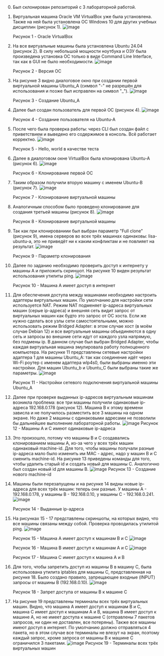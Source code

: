0. Был склонирован репозиторий с 3 лабораторной работой.
1. Виртуальная машина Oracle VM VirtualBox уже была установлена. Также на ней была установлена ОС Windows 10 для других учебных дисциплин (рисунок 1).
   ![image](https://github.com/Klochkova24/lab-3/assets/91188482/b0916ca4-b558-45f9-b76b-c85f3256b3c8)

   Рисунок 1 - Oracle VirtualBox
2. На все виртуальные машины была установлена Ubuntu 24.04 (рисунок 2). В силу небольшой мощности ноутбука и ОЗУ была произведена установка ОС только в виде Command Line Interface, так как в GUI не было необходимости.
   ![image](https://github.com/Klochkova24/lab-3/assets/91188482/f3da9d93-3b72-4aeb-b96e-c3d1e54148d1)

   Рисунок 2 - Версия ОС
3. На рисунке 3 видно диалоговое окно при создании первой виртуальной машины Ubuntu_A (символ "-" не разрешён для использования и позже был исправлен на символ "_").
   ![image](https://github.com/Klochkova24/lab-3/assets/91188482/0c4518cc-d173-4197-878e-56fda86da067)

   Рисунок 3 - Создание Ubuntu_A   
4. Далее был создан пользователь для первой ОС (рисунок 4).
   ![image](https://github.com/Klochkova24/lab-3/assets/91188482/6b0c2f5c-cdd5-4e7f-bbcc-a84d75524f6c)

   Рисунок 4 - Создание пользователя на Ubuntu-A
5. После чего была проверка работы: через CLI был создан файл с приветствием и выведено его содержимое в консоль. Всё работает корректно.
   ![image](https://github.com/Klochkova24/lab-3/assets/91188482/3f547959-45b7-4f87-8de7-773656855687)

   Рисунок 5 - Hello, world в качестве теста
6. Далее в диалоговом окне VirtualBox была клонирована Ubuntu-A (рисунок 6).
    ![image](https://github.com/Klochkova24/lab-3/assets/91188482/034ad220-fc38-4f7b-8309-3c778a1dd65c)

   Рисунок 6 - Клонирование первой ОС
7. Таким образом получили вторую машину с именем Ubuntu-B (рисунок 7).
   ![image](https://github.com/Klochkova24/lab-3/assets/91188482/d22c0566-1c6a-4b78-ac86-398fe025cc4f)
   
   Рисунок 7 - Клонирование виртуальной машины
8. Аналогичным способом было проведено клонирование для создания третьей машины (рисунок 8).
   ![image](https://github.com/Klochkova24/lab-3/assets/91188482/2e68ae82-d6de-4d62-8db7-ede697963942)
   
   Рисунок 8 - Клонирование виртуальной машины
9. Так как при клонированиии был выбран параметр "Full clone" (рисунок 9), имена серверов во всех трёх машинах одинаковы: lisa-ubuntu-a, это не приведёт ни к каким конфликтам и не повлияет на результат.
   ![image](https://github.com/Klochkova24/lab-3/assets/91188482/db580fb0-e495-4a8d-9ab7-73f85460c7db)
   
   Рисунок 9 - Параметр клонирования
10. Далее по заданию необходимо проверить доступ к интернету у машины А и приложить скриншот. На рисунке 10 виден результат использования утилиты ping.
    ![image](https://github.com/Klochkova24/lab-3/assets/91188482/4d3db250-e184-4451-a428-791c4becdd11)
    
    Рисунок 10 - Машина А имеет доступ в интернет
11. Для обеспечения доступа между машинами необходимо настроить адаптеры виртуальных машин. По умолчанию для настройки сети используется NAT. Режим NAT подменяет ip-адреса виртуальных машин (серые ip-адреса) и внешняя сеть видит запрос от виртуальных машин как будто это запрос от ОС хоста. Если же нужно сделать все узлы сети самостоятельными, можно использовать режим Bridged Adapter: в этом случае хост (в моём случае Debian 12) и все виртуальные машины объединяются в одну сеть и запросы во внешние сети идут от каждого узла напрямую, без подмены ip. В данном случае был выбран Bridged Adapter, чтобы каждая виртуальная машина эмулировала работу полноценного компьютера. На рисунке 11 представлены сетевые настройки адаптера 1 для машины Ubuntu_A: так как соединение идёт через Wi-Fi роутер с именем адаптера wlp4s0, были выбраны именно эти настройки. Для машин Ubuntu_b и Ubuntu_С были выбраны такие же параметры.
    ![image](https://github.com/Klochkova24/lab-3/assets/91188482/b74afe88-f125-4e44-bc4d-396b240b39e3)

    Рисунок 11 - Настройки сетевого подключения виртуальной машины Ubuntu_A
12. Далее при проверке выданных ip-адресов виртуальным машинам возникла проблема: все три машины получили одинаковые ip-адреса 192.168.0.178 (рисунок 12). Машина В к этому времени зависла и не получилось разместить все 3 машины на одном экране. Но даже 2 машины с одинаковыми адресами не позволили бы дальнейшее выполнение лабораторной работы.
    ![image](https://github.com/Klochkova24/lab-3/assets/91188482/d4c4b7f8-cb89-4b40-b0c2-5ed1796f38c0)
    Рисунок 12 - Машины А и С имеют одинаковые ip-адреса
13. Это произошло, потому что машины B и C создавались клонированием машины А, из-за чего у всех трёх машин одинаковый machine-id. Для того, чтобы машины получали разные ip-адреса мало было изменить им MAC - адрес, надо у машин В и С сменить machine-id. На рисунке 13 приведены команды для того, чтобы удалить старый id и создать новый для машины С. Аналогично был создан новый id для машины В.
    ![image](https://github.com/Klochkova24/lab-3/assets/91188482/69cc7844-94e6-411a-9146-b5f4d58d22e1)
    Рисунок 13 - Создание нового machine-id
14. Машины были перезапущены и на рисунке 14 видны новые ip-адреса для всех трёх машин: теперь они разные. У машины А - 192.168.0.178, у машины В - 192.168.0.10, у машины С - 192.168.0.241.
    ![image](https://github.com/Klochkova24/lab-3/assets/91188482/a790d681-e516-4351-8f4c-3449d1587484)

    Рисунок 14 - Выданные ip-адреса
15. На рисунках 15 - 17 представлены скриншоты, на которых видно, что все машины связаны между собой. Проверка проводилась утилитой ping.
    ![image](https://github.com/Klochkova24/lab-3/assets/91188482/0a0322c7-fb30-4c46-9f3e-80380c0dc434)

    Рисунок 15 - Машина А имеет доступ к машинам В и С
    ![image](https://github.com/Klochkova24/lab-3/assets/91188482/f0308118-706c-40dc-ab2a-c103050fe1ee)

    Рисунок 16 - Машина В имеет доступ к машинам А и С
    ![image](https://github.com/Klochkova24/lab-3/assets/91188482/33251692-c23d-4ce3-9411-4354df76b8bb)

    Рисунок 17 - Машина С имеет доступ к машина А и В
16. Для того, чтобы запретить доступ из машины В в машину С, была использована утилита iptables для машины С, представленная на рисунке 18. Было создано правило, запрещающее входные (INPUT) запросы от машины В (192.168.0.10).
    ![image](https://github.com/Klochkova24/lab-3/assets/91188482/1eb51d21-be66-4a3f-a840-62860b5ac640)

    Рисунок 18 - Запрет доступа от машины В к машине С
17. На рисунке 19 представлены терминалы всех трёх виртуальных машин. Видно, что машина А имеет доступ к машинам В и С, машина С имеет доступ к машинам А и В, машина В имеет доступ к машине А, но не имеет доступа к машине С (отправлены 7 пакетов запросов, ни один не доставлен, все потеряны). Также все машины имеют доступ в интернет. По умолчанию должно отправляться 4 пакета, но в этом случае все терминалы не влезут на экран, поэтому каждый запрос, кроме запроса от машины В к машине С ограничился 3 пакетами.
    ![image](https://github.com/Klochkova24/lab-3/assets/91188482/5bf53298-d7b8-4301-acc3-24f230c79ab8)
    Рисунок 19 - Терминалы всех трёх виртуальных машин










   


   

   

   







